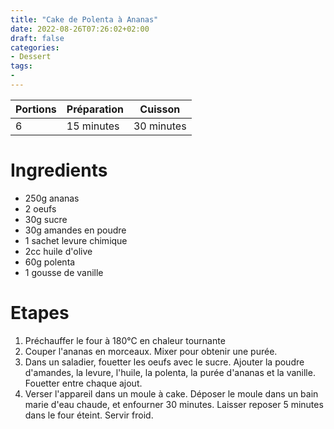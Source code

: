 ```yaml
---
title: "Cake de Polenta à Ananas"
date: 2022-08-26T07:26:02+02:00
draft: false
categories:
- Dessert
tags:
-
---
```


| Portions | Préparation | Cuisson    |
|----------|-------------|------------|
| 6        | 15 minutes  | 30 minutes |

# Ingredients

- 250g ananas
- 2 oeufs
- 30g sucre
- 30g amandes en poudre
- 1 sachet levure chimique
- 2cc huile d'olive
- 60g polenta
- 1 gousse de vanille

# Etapes

1) Préchauffer le four à 180°C en chaleur tournante
2) Couper l'ananas en morceaux. Mixer pour obtenir une purée.
3) Dans un saladier, fouetter les oeufs avec le sucre. Ajouter la poudre d'amandes, la levure, l'huile, la polenta, la purée d'ananas et la vanille. Fouetter entre chaque ajout.
4) Verser l'appareil dans un moule à cake. Déposer le moule dans un bain marie d'eau chaude, et enfourner 30 minutes. Laisser reposer 5 minutes dans le four éteint. Servir froid.
